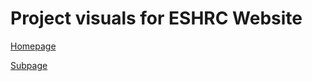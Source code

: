 # Project visuals for ESHRC Website

[Homepage](/eshrc-player-homepage.html)

[Subpage](eshrc-player-subpage.html)
